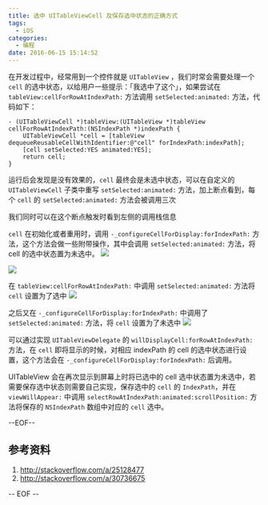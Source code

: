 ```yaml
---
title: 选中 UITableViewCell 及保存选中状态的正确方式
tags:
  - iOS
categories:
  - 编程
date: 2016-06-15 15:14:52
---
```


在开发过程中，经常用到一个控件就是 `UITableView` ，我们时常会需要处理一个 `cell` 的选中状态，以给用户一些提示：「我选中了这个」，如果尝试在 `tableView:cellForRowAtIndexPath:` 方法调用 `setSelected:animated:` 方法，代码如下：

```
- (UITableViewCell *)tableView:(UITableView *)tableView cellForRowAtIndexPath:(NSIndexPath *)indexPath {
    UITableViewCell *cell = [tableView dequeueReusableCellWithIdentifier:@"cell" forIndexPath:indexPath];
    [cell setSelected:YES animated:YES];
    return cell;
}
```

运行后会发现是没有效果的，`cell` 最终会是未选中状态，可以在自定义的 `UITableViewCell` 子类中重写 `setSelected:animated:` 方法，加上断点看到，每个 `cell` 的 `setSelected:animated:` 方法会被调用三次

我们同时可以在这个断点触发时看到左侧的调用栈信息

`cell` 在初始化或者重用时，调用 `-_configureCellForDisplay:forIndexPath:` 方法，这个方法会做一些附带操作，其中会调用 `setSelected:animated:` 方法，将 cell 的选中状态置为未选中。
![](https://o4zqhe4wo.qnssl.com/2016-06-15-14659754782987.jpg)

![](https://o4zqhe4wo.qnssl.com/blog-img/1465975297629.png)

在 `tableView:cellForRowAtIndexPath:` 中调用 `setSelected:animated:` 方法将 `cell` 设置为了选中
![](https://o4zqhe4wo.qnssl.com/blog-img/1465981336097.png)

之后又在 `-_configureCellForDisplay:forIndexPath:` 中调用了`setSelected:animated:` 方法，将 `cell` 设置为了未选中
![](https://o4zqhe4wo.qnssl.com/blog-img/1465981408546.png)

可以通过实现 `UITableViewDelegate` 的 `willDisplayCell:forRowAtIndexPath:` 方法，在 `cell` 即将显示的时候，对相应 indexPath 的 cell 的选中状态进行设置，这个方法会在 `-_configureCellForDisplay:forIndexPath:` 后调用。

UITableView 会在再次显示到屏幕上时将已选中的 cell 选中状态置为未选中，若需要保存选中状态则需要自己实现，保存选中的 `cell` 的 `IndexPath`，并在 `viewWillAppear:` 中调用 `selectRowAtIndexPath:animated:scrollPosition:` 方法将保存的 `NSIndexPath` 数组中对应的 `cell` 选中。

--EOF--

## 参考资料
1. http://stackoverflow.com/a/25128477
2. http://stackoverflow.com/a/30736675

-- EOF --

